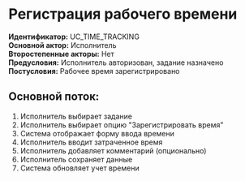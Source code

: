 # Регистрация рабочего времени

**Идентификатор:** UC_TIME_TRACKING  
**Основной актор:** Исполнитель  
**Второстепенные акторы:** Нет  
**Предусловия:** Исполнитель авторизован, задание назначено  
**Постусловия:** Рабочее время зарегистрировано

## Основной поток:
1. Исполнитель выбирает задание
2. Исполнитель выбирает опцию "Зарегистрировать время"
3. Система отображает форму ввода времени
4. Исполнитель вводит затраченное время
5. Исполнитель добавляет комментарий (опционально)
6. Исполнитель сохраняет данные
7. Система обновляет учет времени